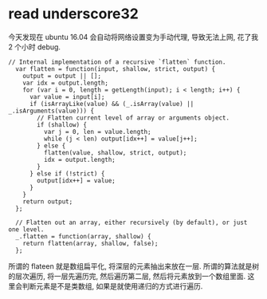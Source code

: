 # read underscore32


今天发现在 ubuntu 16.04 会自动将网络设置变为手动代理, 导致无法上网, 花了我 2 个小时 debug.

```
// Internal implementation of a recursive `flatten` function.
  var flatten = function(input, shallow, strict, output) {
    output = output || [];
    var idx = output.length;
    for (var i = 0, length = getLength(input); i < length; i++) {
      var value = input[i];
      if (isArrayLike(value) && (_.isArray(value) || _.isArguments(value))) {
        // Flatten current level of array or arguments object.
        if (shallow) {
          var j = 0, len = value.length;
          while (j < len) output[idx++] = value[j++];
        } else {
          flatten(value, shallow, strict, output);
          idx = output.length;
        }
      } else if (!strict) {
        output[idx++] = value;
      }
    }
    return output;
  };

  // Flatten out an array, either recursively (by default), or just one level.
  _.flatten = function(array, shallow) {
    return flatten(array, shallow, false);
  };
```
所谓的 flateen 就是数组扁平化, 将深层的元素抽出来放在一层. 所谓的算法就是树的层次遍历, 将一层先遍历完, 然后遍历第二层, 然后将元素放到一个数组里面.
这里会判断元素是不是类数组, 如果是就使用递归的方式进行遍历.